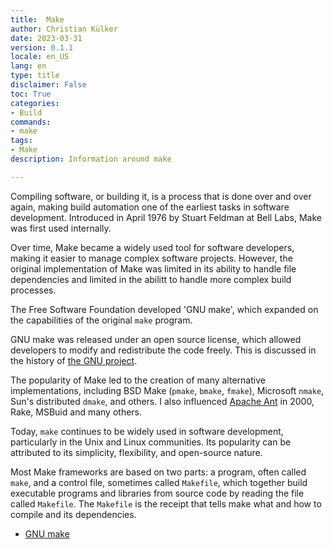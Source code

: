 ```yaml
---
title:  Make
author: Christian Külker
date: 2023-03-31
version: 0.1.1
locale: en_US
lang: en
type: title
disclaimer: False
toc: True
categories:
- Build
commands:
- make
tags:
- Make
description: Information around make

---
```


Compiling software, or building it, is a process that is done over and over
again, making build automation one of the earliest tasks in software
development. Introduced in April 1976 by Stuart Feldman at Bell Labs, Make
was first used internally.

Over time, Make became a widely used tool for software developers, making it
easier to manage complex software projects. However, the original
implementation of Make was limited in its ability to handle file dependencies
and limited in the abilitt to handle more complex build processes.

The Free Software Foundation developed 'GNU make', which expanded
on the capabilities of the original `make` program.

GNU make was released under an open source license, which allowed developers to
modify and redistribute the code freely. This is discussed in the history of
[the GNU project](https://www.gnu.org/gnu/thegnuproject.html).

The popularity of Make led to the creation of many alternative implementations,
including BSD Make (`pmake`, `bmake`, `fmake`), Microsoft `nmake`, Sun's
distributed `dmake`, and others. I also influenced [Apache
Ant](https://en.wikipedia.org/wiki/Apache_Ant) in 2000, Rake, MSBuid and many
others.

Today, `make` continues to be widely used in software development, particularly
in the Unix and Linux communities. Its popularity can be attributed to its
simplicity, flexibility, and open-source nature.

Most Make frameworks are based on two parts: a program, often called `make`,
and a control file, sometimes called `Makefile`, which together build
executable programs and libraries from source code by reading the file called
`Makefile`.  The `Makefile` is the receipt that tells make what and how to
compile and its dependencies.

- [GNU make](GNU-Make/make.md)

<!--
## History

| Version | Date       | Notes                                                |
| ------- | ---------- | ---------------------------------------------------- |
| 0.1.1   | 2023-03-31 | Improve writing, add more content                    |
| 0.1.0   | 2023-02-24 | Initial release                                      |
-->
